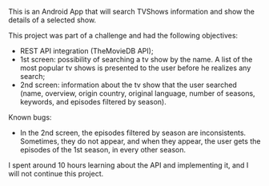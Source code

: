 This is an Android App that will search TVShows information and show the details of a selected show. 

This project was part of a challenge and had the following objectives:
- REST API integration (TheMovieDB API);
- 1st screen: possibility of searching a tv show by the name. A list of the most popular tv shows is presented to the user before he realizes any search;
- 2nd screen: information about the tv show that the user searched (name, overview, origin country, original language, number of seasons, keywords, and episodes filtered by season).

Known bugs:
-  In the 2nd screen, the episodes filtered by season are inconsistents. Sometimes, they do not appear, and when they appear, the user gets the episodes of the 1st season, in every other season.

I spent around 10 hours learning about the API and implementing it, and I will not continue this project.

